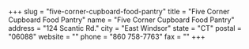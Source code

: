 +++
slug = "five-corner-cupboard-food-pantry"
title = "Five Corner Cupboard Food Pantry"
name = "Five Corner Cupboard Food Pantry"
address = "124 Scantic Rd."
city = "East Windsor"
state = "CT"
postal = "06088"
website = ""
phone = "860 758-7763"
fax = ""
+++
